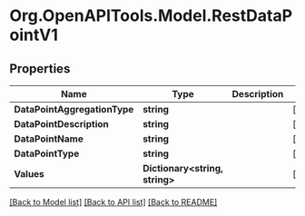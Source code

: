 # Org.OpenAPITools.Model.RestDataPointV1

## Properties

Name | Type | Description | Notes
------------ | ------------- | ------------- | -------------
**DataPointAggregationType** | **string** |  | [optional] 
**DataPointDescription** | **string** |  | [optional] 
**DataPointName** | **string** |  | [optional] 
**DataPointType** | **string** |  | [optional] 
**Values** | **Dictionary&lt;string, string&gt;** |  | [optional] 

[[Back to Model list]](../README.md#documentation-for-models) [[Back to API list]](../README.md#documentation-for-api-endpoints) [[Back to README]](../README.md)

